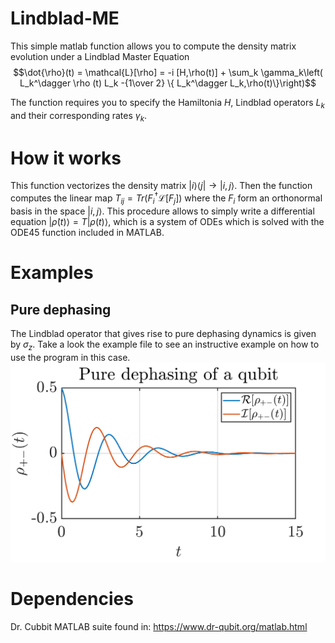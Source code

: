 # Lindblad-ME

This simple matlab function allows you to compute the density matrix evolution under a Lindblad Master Equation
$$\dot{\rho}(t) =  \mathcal{L}[\rho] = -i [H,\rho(t)] + \sum_k \gamma_k\left( L_k^\dagger \rho (t) L_k -{1\over 2} \{ L_k^\dagger L_k,\rho(t)\}\right)$$

The function requires you to specify the Hamiltonia $H$, Lindblad operators $L_k$  and their corresponding rates $\gamma_k$. 

# How it works

This function vectorizes the density matrix $|i\rangle \langle j| \to |i,j\rangle$. Then the function computes the linear map $T_{ij} = Tr(F_i^\dagger \mathcal{L} [F_j])$ where the $F_i$ form an orthonormal basis in the space $|i,j\rangle$. This procedure allows to simply write a differential equation $|\dot{\rho}(t)\rangle = T |\rho(t)\rangle$, which is a system of ODEs which is solved with the ODE45 function included in MATLAB.


# Examples

## Pure dephasing

The Lindblad operator that gives rise to pure dephasing dynamics is given by $\sigma_z$. Take a look the example file to see an instructive example on how to use the program in this case. 
![example pure dephasing](https://raw.githubusercontent.com/dark-dryu/Lindblad-ME/master/pure_dephasing.png)

# Dependencies

Dr. Cubbit MATLAB suite found in: https://www.dr-qubit.org/matlab.html
